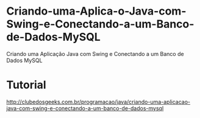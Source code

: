 # Criando-uma-Aplica-o-Java-com-Swing-e-Conectando-a-um-Banco-de-Dados-MySQL
Criando uma Aplicação Java com Swing e Conectando a um Banco de Dados MySQL

# Tutorial
http://clubedosgeeks.com.br/programacao/java/criando-uma-aplicacao-java-com-swing-e-conectando-a-um-banco-de-dados-mysql
